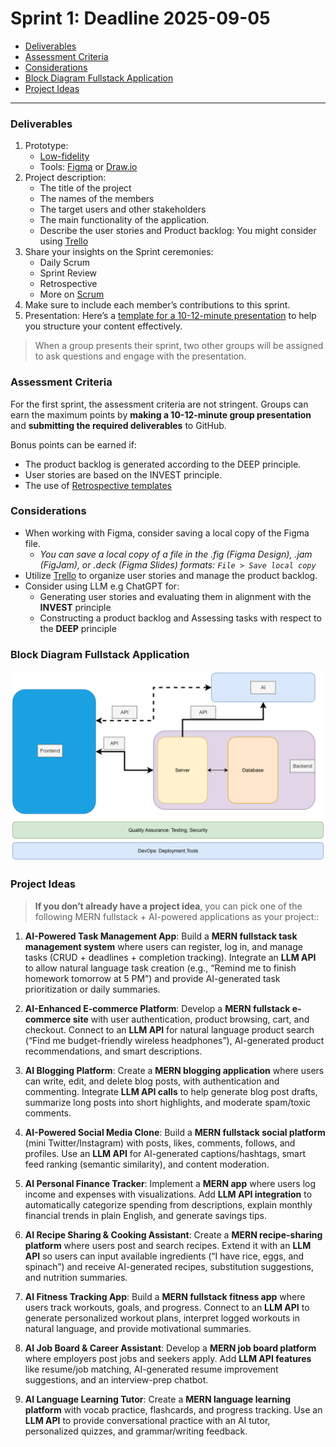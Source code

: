 # Sprint 1: Deadline 2025-09-05


- [Deliverables](#deliverables)
- [Assessment Criteria](#assessment-criteria)
- [Considerations](#considerations)
- [Block Diagram Fullstack Application](#block-diagram-fullstack-application)
- [Project Ideas](#project-ideas)


---

### Deliverables

1. Prototype:
   - [Low-fidelity]
   - Tools: [Figma](https://www.figma.com/) or [Draw.io](https://app.diagrams.net/) 
2. Project description:
   - The title of the project
   - The names of the members
   - The target users and other stakeholders
   - The main functionality of the application.
   - Describe the user stories and Product backlog: You might consider using [Trello](https://trello.com/) 
3. Share your insights on the Sprint ceremonies:
   - Daily Scrum
   - Sprint Review
   - Retrospective
   - More on [Scrum](https://www.scrum.org/learning-series/what-is-scrum/)
4. Make sure to include each member’s contributions to this sprint.
5. Presentation: Here’s a [template for a 10-12-minute presentation](./ppt-template.md) to help you structure your content effectively.

> When a group presents their sprint, two other groups will be assigned to ask questions and engage with the presentation.

### Assessment Criteria 

For the first sprint, the assessment criteria are not stringent. Groups can earn the maximum points by **making a 10-12-minute group presentation** and **submitting the required deliverables** to GitHub.

Bonus points can be earned if:
- The product backlog is generated according to the DEEP principle.
- User stories are based on the INVEST principle.
- The use of [Retrospective templates](https://agilebox.app/blog/4ls-retrospective/)

### Considerations

- When working with Figma, consider saving a local copy of the Figma file.
  - *You can save a local copy of a file in the .fig (Figma Design), .jam (FigJam), or .deck (Figma Slides) formats: `File > Save local copy `*
- Utilize [Trello](https://trello.com/) to organize user stories and manage the product backlog.
- Consider using LLM e.g ChatGPT for:
  - Generating user stories and evaluating them in alignment with the **INVEST** principle
  - Constructing a product backlog and Assessing tasks with respect to the **DEEP** principle

### Block Diagram Fullstack Application

![](./img/fullsatck-ai.png)

### Project Ideas

> **If you don’t already have a project idea**, you can pick one of the following MERN fullstack + AI-powered applications as your project::


1. **AI-Powered Task Management App**: Build a **MERN fullstack task management system** where users can register, log in, and manage tasks (CRUD + deadlines + completion tracking). Integrate an **LLM API** to allow natural language task creation (e.g., “Remind me to finish homework tomorrow at 5 PM”) and provide AI-generated task prioritization or daily summaries.

2. **AI-Enhanced E-commerce Platform**: Develop a **MERN fullstack e-commerce site** with user authentication, product browsing, cart, and checkout. Connect to an **LLM API** for natural language product search (“Find me budget-friendly wireless headphones”), AI-generated product recommendations, and smart descriptions.

3. **AI Blogging Platform**: Create a **MERN blogging application** where users can write, edit, and delete blog posts, with authentication and commenting. Integrate **LLM API calls** to help generate blog post drafts, summarize long posts into short highlights, and moderate spam/toxic comments.

4. **AI-Powered Social Media Clone**: Build a **MERN fullstack social platform** (mini Twitter/Instagram) with posts, likes, comments, follows, and profiles. Use an **LLM API** for AI-generated captions/hashtags, smart feed ranking (semantic similarity), and content moderation.

5. **AI Personal Finance Tracker**: Implement a **MERN app** where users log income and expenses with visualizations. Add **LLM API integration** to automatically categorize spending from descriptions, explain monthly financial trends in plain English, and generate savings tips.

6. **AI Recipe Sharing & Cooking Assistant**: Create a **MERN recipe-sharing platform** where users post and search recipes. Extend it with an **LLM API** so users can input available ingredients (“I have rice, eggs, and spinach”) and receive AI-generated recipes, substitution suggestions, and nutrition summaries.

7. **AI Fitness Tracking App**: Build a **MERN fullstack fitness app** where users track workouts, goals, and progress. Connect to an **LLM API** to generate personalized workout plans, interpret logged workouts in natural language, and provide motivational summaries.

8. **AI Job Board & Career Assistant**: Develop a **MERN job board platform** where employers post jobs and seekers apply. Add **LLM API features** like resume/job matching, AI-generated resume improvement suggestions, and an interview-prep chatbot.

9. **AI Language Learning Tutor**: Create a **MERN language learning platform** with vocab practice, flashcards, and progress tracking. Use an **LLM API** to provide conversational practice with an AI tutor, personalized quizzes, and grammar/writing feedback.



<!-- Links -->
[Low-fidelity]:https://www.invisionapp.com/inside-design/low-fi-vs-hi-fi-prototyping/ 


<!-- 
user stories referred to as tickets:
https://www.jacobparis.com/content/agile-ticketing 
-->

<!--  -->